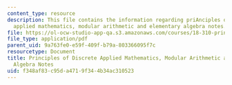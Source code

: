 ```yaml
---
content_type: resource
description: This file contains the information regarding priAnciples of discrete
  applied mathematics, modular arithmetic and elementary algebra notes.
file: https://ol-ocw-studio-app-qa.s3.amazonaws.com/courses/18-310-principles-of-discrete-applied-mathematics-fall-2013/f348af83c95da4719f344b34ac310523_MIT18_310F13_Ch14.pdf
file_type: application/pdf
parent_uid: 9a763fe0-e59f-409f-b79a-803366095f7c
resourcetype: Document
title: Principles of Discrete Applied Mathematics, Modular Arithmetic and Elementary
  Algebra Notes
uid: f348af83-c95d-a471-9f34-4b34ac310523
---
```

